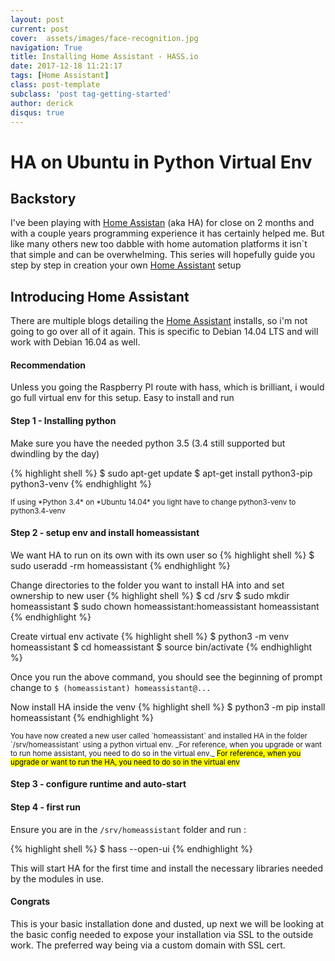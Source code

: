 ```yaml
---
layout: post
current: post
cover:  assets/images/face-recognition.jpg
navigation: True
title: Installing Home Assistant - HASS.io
date: 2017-12-18 11:21:17
tags: [Home Assistant]
class: post-template
subclass: 'post tag-getting-started'
author: derick 
disqus: true
---
```

# HA on Ubuntu in Python Virtual Env

## Backstory
I've been playing with [Home Assistan](https://home-assistant.io/) (aka HA) for close on 2 months and with a couple years programming experience it has certainly helped me. But like many others new too dabble with home automation platforms it isn`t that simple and can be overwhelming. This series will hopefully guide you step by step in creation your own [Home Assistant](https://home-assistant.io/) setup

## Introducing Home Assistant
There are multiple blogs detailing the [Home Assistant](https://home-assistant.io/) installs, so i'm not going to go over all of it again. This is specific to Debian 14.04 LTS and will work with Debian 16.04 as well.

#### Recommendation
Unless you going the Raspberry PI route with hass, which is brilliant, i would go full virtual env for this setup. Easy to install and run

#### Step 1 - Installing python
Make sure you have the needed python 3.5 (3.4 still supported but dwindling by the day)

{% highlight shell %}
$ sudo apt-get update
$ apt-get install python3-pip python3-venv
{% endhighlight %}

<small class="recap">
If using *Python 3.4* on *Ubuntu 14.04* you light have to change python3-venv to python3.4-venv
</small>

#### Step 2 - setup env and install homeassistant
We want HA to run on its own with its own user so
{% highlight shell %}
$ sudo useradd -rm homeassistant
{% endhighlight %}

Change directories to the folder you want to install HA into and set ownership to new user
{% highlight shell %}
$ cd /srv
$ sudo mkdir homeassistant
$ sudo chown homeassistant:homeassistant homeassistant
{% endhighlight %}

Create virtual env activate
{% highlight shell %}
$ python3 -m venv homeassistant
$ cd homeassistant
$ source bin/activate
{% endhighlight %}

Once you run the above command, you should see the beginning of prompt change to `$ (homeassistant) homeassistant@...`

Now install HA inside the venv
{% highlight shell %}
$ python3 -m pip install homeassistant
{% endhighlight %}

<small class="recap">
You have now created a new user called `homeassistant` and installed HA in the folder `/srv/homeassistant` using a python virtual env. _For reference, when you upgrade or want to run home assistant, you need to do so in the virtual env._ <mark> For reference, when you upgrade or want to run the HA, you need to do so in the virtual env</mark>
</small>

#### Step 3 - configure runtime and auto-start

#### Step 4 - first run
Ensure you are in the `/srv/homeassistant` folder and run :

{% highlight shell %}
$ hass --open-ui
{% endhighlight %}

This will start HA for the first time and install the necessary libraries needed by the modules in use.

#### Congrats
This is your basic installation done and dusted, up next we will be looking at the basic config needed to expose your installation via SSL to the outside work. The preferred way being via a custom domain with SSL cert.